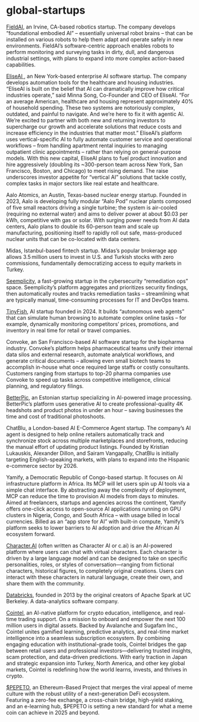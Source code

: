 # global-startups
[FieldAI](https://www.fieldai.com/), an Irvine, CA-based robotics startup. The company develops “foundational embodied AI” – essentially universal robot brains – that can be installed on various robots to help them adapt and operate safely in new environments. FieldAI’s software-centric approach enables robots to perform monitoring and surveying tasks in dirty, dull, and dangerous industrial settings, with plans to expand into more complex action-based capabilities.

[EliseAI ](https://www.eliseai.com/), an New York-based enterprise AI software startup. The company develops automation tools for the healthcare and housing industries. “EliseAI is built on the belief that AI can dramatically improve how critical industries operate,” said Minna Song, Co-Founder and CEO of EliseAI. “For an average American, healthcare and housing represent approximately 40% of household spending. These two systems are notoriously complex, outdated, and painful to navigate. And we’re here to fix it with agentic AI. We’re excited to partner with both new and returning investors to supercharge our growth and accelerate solutions that reduce costs and increase efficiency in the industries that matter most.” EliseAI’s platform uses vertical-specific AI to fully automate customer service and operational workflows – from handling apartment rental inquiries to managing outpatient clinic appointments – rather than relying on general-purpose models. With this new capital, EliseAI plans to fuel product innovation and hire aggressively (doubling its ~300-person team across New York, San Francisco, Boston, and Chicago) to meet rising demand. The raise underscores investor appetite for “vertical AI” solutions that tackle costly, complex tasks in major sectors like real estate and healthcare.

Aalo Atomics, an Austin, Texas-based nuclear energy startup. Founded in 2023, Aalo is developing fully modular “Aalo Pod” nuclear plants composed of five small reactors driving a single turbine; the system is air-cooled (requiring no external water) and aims to deliver power at about $0.03 per kWh, competitive with gas or solar. With surging power needs from AI data centers, Aalo plans to double its 60-person team and scale up manufacturing, positioning itself to rapidly roll out safe, mass-produced nuclear units that can be co-located with data centers.

Midas, Istanbul-based fintech startup. Midas’s popular brokerage app allows 3.5 million users to invest in U.S. and Turkish stocks with zero commissions, fundamentally democratizing access to equity markets in Turkey.

[Seemplicity](https://seemplicity.io/), a fast-growing startup in the cybersecurity “remediation ops” space. Seemplicity’s platform aggregates and prioritizes security findings, then automatically routes and tracks remediation tasks – streamlining what are typically manual, time-consuming processes for IT and DevOps teams.

[TinyFish](https://www.tinyfish.ai/), AI startup founded in 2024. It builds “autonomous web agents” that can simulate human browsing to automate complex online tasks – for example, dynamically monitoring competitors’ prices, promotions, and inventory in real time for retail or travel companies.

Convoke, an San Francisco-based AI software startup for the biopharma industry. Convoke’s platform helps pharmaceutical teams unify their internal data silos and external research, automate analytical workflows, and generate critical documents – allowing even small biotech teams to accomplish in-house what once required large staffs or costly consultants. Customers ranging from startups to top-20 pharma companies use Convoke to speed up tasks across competitive intelligence, clinical planning, and regulatory filings. 

[BetterPic](https://www.betterpic.io/), an Estonian startup specializing in AI-powered image processing. BetterPic’s platform uses generative AI to create professional-quality 4K headshots and product photos in under an hour – saving businesses the time and cost of traditional photoshoots.

ChatBlu, a London-based AI E-Commerce Agent startup. The company’s AI agent is designed to help online retailers automatically track and synchronize stock across multiple marketplaces and storefronts, reducing the manual effort of updating product listings. Founded by Kristian Lukauskis, Alexander Dillon, and Sairam Vangapally, ChatBlu is initially targeting English-speaking markets, with plans to expand into the Hispanic e-commerce sector by 2026.

Yamify, a Democratic Republic of Congo-based startup. It focuses on AI infrastructure platform in Africa. Its MCP will let users spin up AI tools via a simple chat interface. By abstracting away the complexity of deployment, MCP can reduce the time to provision AI models from days to minutes. Aimed at freelancers, startups and agencies across the continent, Yamify offers one-click access to open-source AI applications running on GPU clusters in Nigeria, Congo, and South Africa – with usage billed in local currencies. Billed as an “app store for AI” with built-in compute, Yamify’s platform seeks to lower barriers to AI adoption and drive the African AI ecosystem forward.

[Character.AI](https://character.ai/) (often written as Character AI or c.ai) is an AI-powered platform where users can chat with virtual characters. Each character is driven by a large language model and can be designed to take on specific personalities, roles, or styles of conversation—ranging from fictional characters, historical figures, to completely original creations. Users can interact with these characters in natural language, create their own, and share them with the community.

[Databricks](https://www.databricks.com/), founded in 2013 by the original creators of Apache Spark at UC Berkeley. A data-analytics software company.

[Cointel](https://www.cointel.io/en), an AI-native platform for crypto education, intelligence, and real-time trading support. On a mission to onboard and empower the next 100 million users in digital assets. Backed by Avalanche and Sugafam Inc., Cointel unites gamified learning, predictive analytics, and real-time market intelligence into a seamless subscription ecosystem. By combining engaging education with institutional-grade tools, Cointel bridges the gap between retail users and professional investors—delivering trusted insights, scam protection, and data-driven predictions. With early traction in Japan and strategic expansion into Turkey, North America, and other key global markets, Cointel is redefining how the world learns, invests, and thrives in crypto.

[$PEPETO](https://pepeto.io/), an Ethereum-Based Project that merges the viral appeal of meme culture with the robust utility of a next-generation DeFi ecosystem. Featuring a zero-fee exchange, a cross-chain bridge, high-yield staking, and an e-learning hub, $PEPETO is setting a new standard for what a meme coin can achieve in 2025 and beyond.
